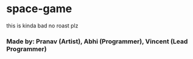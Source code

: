 # space-game
this is kinda bad no roast plz
### Made by: Pranav (Artist), Abhi (Programmer), Vincent (Lead Programmer)
